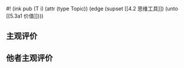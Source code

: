 #! (ink pub (T i) (attr (type Topic)) (edge (supset [[4.2 思维工具]]) (unto [[5.3a1 价值]])))


## 主观评价


## 他者主观评价